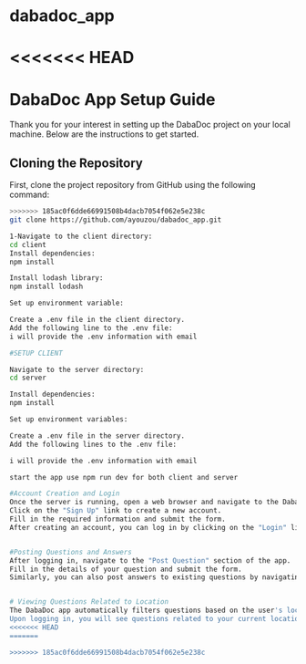 # dabadoc_app


<<<<<<< HEAD
=======
# DabaDoc App Setup Guide

Thank you for your interest in setting up the DabaDoc project on your local machine. Below are the instructions to get started.

## Cloning the Repository

First, clone the project repository from GitHub using the following command:

```bash
>>>>>>> 185ac0f6dde66991508b4dacb7054f062e5e238c
git clone https://github.com/ayouzou/dabadoc_app.git

1-Navigate to the client directory:
cd client
Install dependencies:
npm install

Install lodash library:
npm install lodash

Set up environment variable:

Create a .env file in the client directory.
Add the following line to the .env file:
i will provide the .env information with email 

#SETUP CLIENT

Navigate to the server directory:
cd server

Install dependencies:
npm install

Set up environment variables:

Create a .env file in the server directory.
Add the following lines to the .env file:

i will provide the .env information with email 

start the app use npm run dev for both client and server

#Account Creation and Login
Once the server is running, open a web browser and navigate to the DabaDoc app.
Click on the "Sign Up" link to create a new account.
Fill in the required information and submit the form.
After creating an account, you can log in by clicking on the "Login" link and entering your credentials.


#Posting Questions and Answers
After logging in, navigate to the "Post Question" section of the app.
Fill in the details of your question and submit the form.
Similarly, you can also post answers to existing questions by navigating to the "Answer Question" section and filling out the answer form.


# Viewing Questions Related to Location
The DabaDoc app automatically filters questions based on the user's location.
Upon logging in, you will see questions related to your current location displayed on the homepage.
<<<<<<< HEAD
=======

>>>>>>> 185ac0f6dde66991508b4dacb7054f062e5e238c
